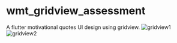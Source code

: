 # wmt_gridview_assessment

A flutter motivational quotes UI design using gridview.
![gridview1](https://user-images.githubusercontent.com/72406927/213945097-1fc6bf91-8ff8-47b1-95ab-7516fd243dd0.PNG)
![gridview2](https://user-images.githubusercontent.com/72406927/213945107-c88421db-4d31-4fff-889d-90368e11b19c.PNG)

